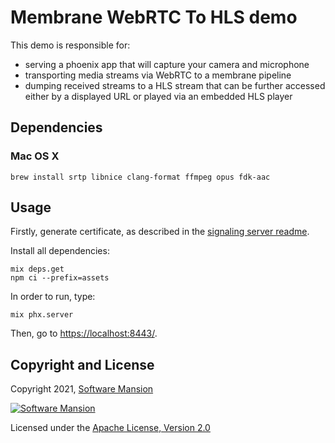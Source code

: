 # Membrane WebRTC To HLS demo

This demo is responsible for:
* serving a phoenix app that will capture your camera and microphone
* transporting media streams via WebRTC to a membrane pipeline
* dumping received streams to a HLS stream that can be further accessed either by a displayed URL or played via an embedded HLS player

## Dependencies

### Mac OS X

```
brew install srtp libnice clang-format ffmpeg opus fdk-aac
```

## Usage

Firstly, generate certificate, as described in the [signaling server readme](https://github.com/membraneframework/membrane_demo/tree/master/webrtc/simple#https). 

Install all dependencies:
```
mix deps.get
npm ci --prefix=assets
```

In order to run, type:
```
mix phx.server
```

Then, go to <https://localhost:8443/>.

## Copyright and License

Copyright 2021, [Software Mansion](https://swmansion.com/?utm_source=git&utm_medium=readme&utm_campaign=membrane)

[![Software Mansion](https://logo.swmansion.com/logo?color=white&variant=desktop&width=200&tag=membrane-github)](https://swmansion.com/?utm_source=git&utm_medium=readme&utm_campaign=membrane)

Licensed under the [Apache License, Version 2.0](LICENSE)
